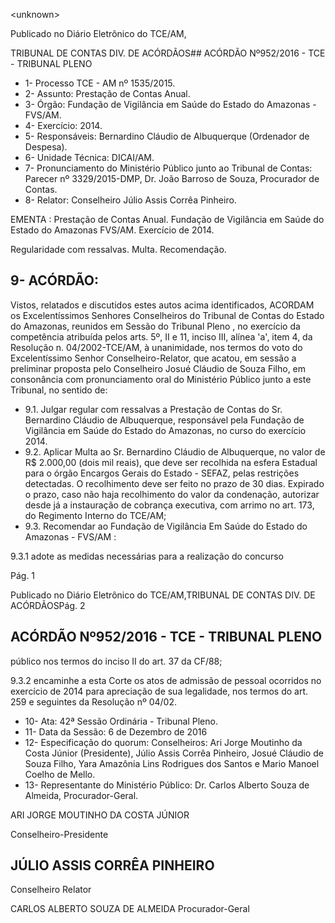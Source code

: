 &lt;unknown&gt;

Publicado  no  Diário Eletrônico do TCE/AM,

TRIBUNAL DE CONTAS DIV. DE  ACÓRDÃOS## ACÓRDÃO Nº952/2016 - TCE - TRIBUNAL PLENO

- 1- Processo TCE - AM nº 1535/2015.
- 2- Assunto: Prestação de Contas Anual.
- 3- Órgão: Fundação de Vigilância em Saúde do Estado do Amazonas - FVS/AM.
- 4- Exercício: 2014.
- 5- Responsáveis: Bernardino Cláudio de Albuquerque (Ordenador de Despesa).
- 6- Unidade Técnica: DICAI/AM.
- 7- Pronunciamento  do Ministério  Público  junto  ao Tribunal  de Contas: Parecer  nº 3329/2015-DMP, Dr. João Barroso de Souza, Procurador de Contas.
- 8- Relator: Conselheiro Júlio Assis Corrêa Pinheiro.

EMENTA : Prestação de Contas Anual. Fundação de Vigilância  em  Saúde  do  Estado  do  Amazonas  FVS/AM. Exercício de 2014.

Regularidade com ressalvas. Multa. Recomendação.

## 9- ACÓRDÃO:

Vistos, relatados e discutidos estes autos acima identificados, ACORDAM os Excelentíssimos Senhores Conselheiros do Tribunal de Contas do Estado do Amazonas, reunidos em Sessão do Tribunal Pleno , no exercício da competência atribuída pelos arts. 5º, II e 11, inciso III, alínea 'a', item 4, da Resolução n. 04/2002-TCE/AM, à unanimidade, nos  termos  do  voto  do  Excelentíssimo  Senhor  Conselheiro-Relator,  que  acatou,  em sessão  a  preliminar  proposta  pelo  Conselheiro  Josué  Cláudio  de  Souza  Filho,  em consonância  com  pronunciamento  oral  do  Ministério  Público  junto  a  este  Tribunal,  no sentido de:

- 9.1. Julgar regular com  ressalvas a Prestação de Contas do Sr. Bernardino  Cláudio  de  Albuquerque,  responsável  pela  Fundação  de Vigilância  em  Saúde  do  Estado  do  Amazonas,  no curso  do  exercício 2014.
- 9.2. Aplicar Multa ao  Sr.  Bernardino Cláudio de Albuquerque, no valor de R$ 2.000,00 (dois mil reais), que deve ser recolhida na esfera Estadual para  o  órgão  Encargos  Gerais  do  Estado  -  SEFAZ,  pelas  restrições detectadas. O recolhimento deve ser feito no prazo de 30 dias. Expirado o prazo, caso  não  haja  recolhimento do valor da condenação, autorizar desde já a instauração de cobrança executiva, com arrimo no art. 173, do Regimento Interno do TCE/AM;
- 9.3. Recomendar ao Fundação de Vigilância Em Saúde do Estado do Amazonas - FVS/AM :

9.3.1 adote  as medidas necessárias para a realização do concurso

Pág. 1

Publicado  no  Diário Eletrônico do TCE/AM,TRIBUNAL DE CONTAS DIV. DE  ACÓRDÃOSPág. 2

## ACÓRDÃO Nº952/2016 - TCE - TRIBUNAL PLENO

público nos termos do inciso II do art. 37 da CF/88;

9.3.2  encaminhe  a  esta  Corte  os  atos  de  admissão  de  pessoal ocorridos no exercício de 2014 para apreciação de sua legalidade, nos termos do art. 259 e seguintes da Resolução nº 04/02.

- 10-  Ata: 42ª Sessão Ordinária - Tribunal Pleno.
- 11-  Data da Sessão: 6 de Dezembro de 2016
- 12-  Especificação  do  quorum: Conselheiros: Ari Jorge  Moutinho  da  Costa  Júnior (Presidente),  Júlio Assis  Corrêa  Pinheiro, Josué  Cláudio  de  Souza  Filho, Yara Amazônia Lins Rodrigues dos Santos e Mario Manoel Coelho de Mello.
- 13-  Representante  do  Ministério  Público: Dr. Carlos  Alberto  Souza  de Almeida, Procurador-Geral.

ARI JORGE MOUTINHO DA COSTA JÚNIOR

Conselheiro-Presidente

## JÚLIO ASSIS CORRÊA PINHEIRO

Conselheiro Relator

CARLOS ALBERTO SOUZA DE ALMEIDA Procurador-Geral